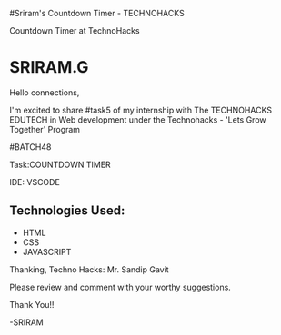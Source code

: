 #Sriram's Countdown Timer - TECHNOHACKS

Countdown Timer at TechnoHacks

# SRIRAM.G

Hello connections,

I'm excited to share #task5 of my internship with The TECHNOHACKS EDUTECH in Web development under the Technohacks - 'Lets Grow Together' Program

#BATCH48

Task:COUNTDOWN TIMER

IDE: VSCODE

## Technologies Used:
- HTML
- CSS
- JAVASCRIPT

Thanking,
Techno Hacks:
Mr. Sandip Gavit

Please review and comment with your worthy suggestions.

Thank You!!

-SRIRAM


